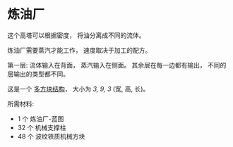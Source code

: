 # 炼油厂

这个高塔可以根据密度，
将油分离成不同的流体。

炼油厂需要蒸汽才能工作，
速度取决于加工的配方。

第一层:
流体输入在背面，
蒸汽输入在侧面。
其余层在每一边都有输出，
不同的层输出的类型都不同。

这是一个 [多方块结构](../../3-multiblocks.md)，
大小为 *3, 9, 3* (宽, 高, 长)。

所需材料:
- 1 个 炼油厂-蓝图
- 32 个 机械支撑柱
- 48 个 波纹铁质机械方块